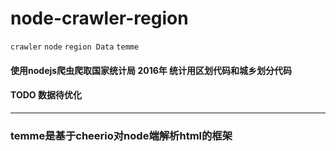 # node-crawler-region
 `crawler` `node`  `region Data` `temme`

#### 使用nodejs爬虫爬取国家统计局 2016年 统计用区划代码和城乡划分代码

#### TODO 数据待优化

******

### temme是基于cheerio对node端解析html的框架